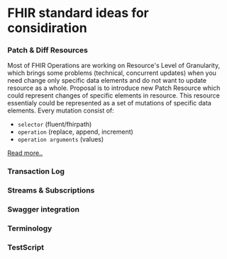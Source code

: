 # FHIR standard ideas for considiration

### Patch & Diff Resources

Most of FHIR Operations are working on Resource's Level of Granularity, which brings
some problems (technical, concurrent updates) when you need change only specific data 
elements and do not want to update resource as a whole. 
Proposal is to introduce new Patch Resource which could represent
changes of specific elements in resource. This resource essentialy could be 
represented as a set of mutations of specific data elements.
Every mutation consist of: 
* `selector` (fluent/fhirpath)
* `operation` (replace, append, increment)
* `operation arguments`  (values)

[Read more..](patch.md)

### Transaction Log 

### Streams & Subscriptions

### Swagger integration

### Terminology

### TestScript

